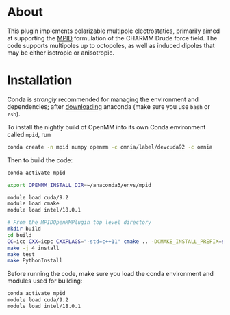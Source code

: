 # About

This plugin implements polarizable multipole electrostatics, primarily aimed at
supporting the [MPID](https://doi.org/10.1063/1.4984113) formulation of the
CHARMM Drude force field.  The code supports multipoles up to octopoles, as
well as induced dipoles that may be either isotropic or anisotropic.

# Installation

Conda is *strongly* recommended for managing the environment and dependencies;
after [downloading](https://conda.io/docs/download.html) anaconda (make sure
you use `bash` or `zsh`).

To install the nightly build of OpenMM into its own Conda environment called `mpid`, run
``` bash
conda create -n mpid numpy openmm -c omnia/label/devcuda92 -c omnia
```

Then to build the code:

``` bash
conda activate mpid

export OPENMM_INSTALL_DIR=~/anaconda3/envs/mpid

module load cuda/9.2
module load cmake
module load intel/18.0.1

# From the MPIDOpenMMPlugin top level directory
mkdir build
cd build
CC=icc CXX=icpc CXXFLAGS="-std=c++11" cmake .. -DCMAKE_INSTALL_PREFIX=$OPENMM_INSTALL_DIR -DPYTHON_EXECUTABLE=`which python` -DOPENMM_DIR=$OPENMM_INSTALL_DIR
make -j 4 install
make test
make PythonInstall
```

Before running the code, make sure you load the conda environment and modules used for building:

``` bash
conda activate mpid
module load cuda/9.2
module load intel/18.0.1
```
